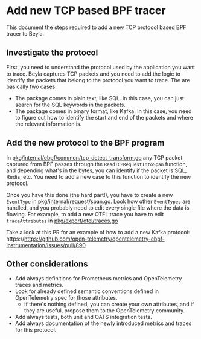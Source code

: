 # Add new TCP based BPF tracer

This document the steps required to add a new TCP protocol based BPF tracer to Beyla.

## Investigate the protocol

First, you need to understand the protocol used by the application you want to trace. Beyla captures TCP packets and you need to add the logic to identify the packets that belong to the protocol you want to trace. The are basically two cases:

- The package comes in plain text, like SQL. In this case, you can just search for the SQL keywords in the packets.
- The package comes in binary format, like Kafka. In this case, you need to figure out how to identify the start and end of the packets and where the relevant information is.


## Add the new protocol to the BPF program

In [pkg/internal/ebpf/common/tcp_detect_transform.go](https://https://github.com/open-telemetry/opentelemetry-ebpf-instrumentation/issues/blob/main/pkg/internal/ebpf/common/tcp_detect_transform.go) any TCP packet captured from BPF passes through the `ReadTCPRequestIntoSpan` function, and depending what's in the bytes, you can identify if the packet is SQL, Redis, etc. You need to add a new case to this function to identify the new protocol.

Once you have this done (the hard part!), you have to create a new `EventType` in [pkg/internal/request/span.go](https://https://github.com/open-telemetry/opentelemetry-ebpf-instrumentation/issues/blob/main/pkg/internal/request/span.go#L4). Look how other `EventTypes` are handled, and you probably need to edit every single file where the data is flowing. For example, to add a new OTEL trace you have to edit `traceAttributes` in [pkg/export/otel/traces.go](https://https://github.com/open-telemetry/opentelemetry-ebpf-instrumentation/issues/blob/main/pkg/export/otel/traces.go#L4)

Take a look at this PR for an example of how to add a new Kafka protocol: https://https://github.com/open-telemetry/opentelemetry-ebpf-instrumentation/issues/pull/890

## Other considerations

- Add always definitions for Prometheus metrics and OpenTelemetry traces and metrics.
- Look for already defined semantic conventions defined in OpenTelemetry spec for those attributes.
   - If there's nothing defined, you can create your own attributes, and if they are useful, propose them to the OpenTelemetry community.
- Add always tests, both unit and OATS integration tests.
- Add always documentation of the newly introduced metrics and traces for this protocol.